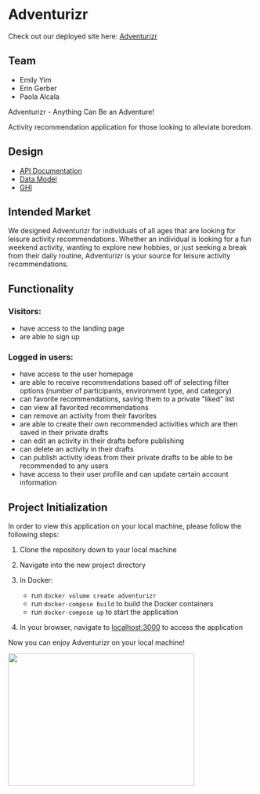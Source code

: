 # Adventurizr
Check out our deployed site here: [Adventurizr](boredom-busters.gitlab.io/adventurizr)

## Team

- Emily Yim
- Erin Gerber
- Paola Alcala

Adventurizr - Anything Can Be an Adventure!

Activity recommendation application for those looking to alleviate boredom.

## Design

- [API Documentation](docs/API.md)
- [Data Model](docs/data-model.md)
- [GHI](docs/ghi.md)

## Intended Market

We designed Adventurizr for individuals of all ages that are looking for leisure activity recommendations. Whether an individual is looking for a fun weekend activity, wanting to explore new hobbies, or just seeking a break from their daily routine, Adventurizr is your source for leisure activity recommendations.

## Functionality

### Visitors:

- have access to the landing page
- are able to sign up

### Logged in users:

- have access to the user homepage
- are able to receive recommendations based off of selecting filter options (number of participants, environment type, and category)
- can favorite recommendations, saving them to a private "liked" list
- can view all favorited recommendations
- can remove an activity from their favorites
- are able to create their own recommended activities which are then saved in their private drafts
- can edit an activity in their drafts before publishing
- can delete an activity in their drafts
- can publish activity ideas from their private drafts to be able to be recommended to any users
- have access to their user profile and can update certain account information

## Project Initialization

In order to view this application on your local machine, please follow the following steps:

1. Clone the repository down to your local machine

2. Navigate into the new project directory

3. In Docker:
    - run `docker volume create adventurizr`
    - run `docker-compose build` to build the Docker containers
    - run `docker-compose up` to start the application

6. In your browser, navigate to [localhost:3000](http://localhost:3000/) to access the application

Now you can enjoy Adventurizr on your local machine!

<img src="https://media3.giphy.com/media/v1.Y2lkPTc5MGI3NjExbW0xYXFlM3d4N3J5NnhwaWY1Y2Rmd3N6ZHR3a2hvMTJsdnkzYW9pMiZlcD12MV9pbnRlcm5hbF9naWZfYnlfaWQmY3Q9cw/5WfZuc1xpMfEdbmfqx/giphy.gif" width="380" height="270"/>
